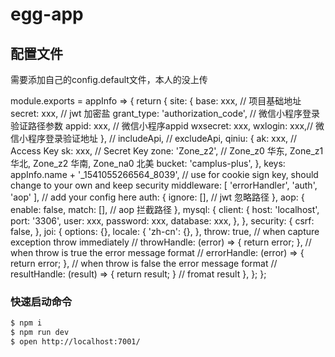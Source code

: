 # egg-app

## 配置文件

需要添加自己的config.default文件，本人的没上传

module.exports = appInfo => {
  return {
    site: {
      base: xxx, // 项目基础地址
      secret: xxx, // jwt 加密盐
      grant_type: 'authorization_code', // 微信小程序登录验证路径参数
      appid: xxx, // 微信小程序appid
      wxsecret: xxx,
      wxlogin: xxx,// 微信小程序登录验证地址
    },
    // includeApi,
    // excludeApi,
    qiniu: {
      ak: xxx, // Access Key
      sk: xxx, // Secret Key
      zone: 'Zone_z2', // Zone_z0 华东, Zone_z1 华北, Zone_z2 华南, Zone_na0 北美
      bucket: 'camplus-plus',
    },
    keys: appInfo.name + '_1541055266564_8039', // use for cookie sign key, should change to your own and keep security
    middleware: [ 'errorHandler', 'auth', 'aop' ], // add your config here
    auth: {
      ignore: [], // jwt 忽略路径
    },
    aop: {
      enable: false,
      match: [], // aop 拦截路径
    },
    mysql: {
      client: {
        host: 'localhost',
        port: '3306',
        user: xxx,
        password: xxx,
        database: xxx,
      },
    },
    security: {
      csrf: false,
    },
    joi: {
      options: {},
      locale: {
        'zh-cn': {},
      },
      throw: true, // when capture exception throw immediately
      // throwHandle: (error) => { return error; }, // when throw is true the error message format
      // errorHandle: (error) => { return error; }, // when throw is false the error message format
      // resultHandle: (result) => { return result; } // fromat result
    },
  };
};

### 快速启动命令

```bash
$ npm i
$ npm run dev
$ open http://localhost:7001/
```